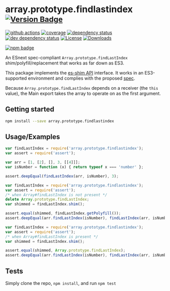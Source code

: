 # array.prototype.findlastindex <sup>[![Version Badge][npm-version-svg]][package-url]</sup>

[![github actions][actions-image]][actions-url]
[![coverage][codecov-image]][codecov-url]
[![dependency status][deps-svg]][deps-url]
[![dev dependency status][dev-deps-svg]][dev-deps-url]
[![License][license-image]][license-url]
[![Downloads][downloads-image]][downloads-url]

[![npm badge][npm-badge-png]][package-url]

An ESnext spec-compliant `Array.prototype.findLastIndex` shim/polyfill/replacement that works as far down as ES3.

This package implements the [es-shim API](https://github.com/es-shims/api) interface. It works in an ES3-supported environment and complies with the proposed [spec](https://tc39.es/proposal-array-find-from-last).

Because `Array.prototype.findLastIndex` depends on a receiver (the `this` value), the Main export takes the array to operate on as the first argument.

## Getting started

```sh
npm install --save array.prototype.findlastindex
```

## Usage/Examples

```js
var findLastIndex = require('array.prototype.findlastindex');
var assert = require('assert');

var arr = [1, [2], [], 3, [[4]]];
var isNumber = function (x) { return typeof x === 'number' };

assert.deepEqual(findLastIndex(arr, isNumber), 3);
```

```js
var findLastIndex = require('array.prototype.findlastindex');
var assert = require('assert');
/* when Array#findLastIndex is not present */
delete Array.prototype.findLastIndex;
var shimmed = findLastIndex.shim();

assert.equal(shimmed, findLastIndex.getPolyfill());
assert.deepEqual(arr.findLastIndex(isNumber), findLastIndex(arr, isNumber));
```

```js
var findLastIndex = require('array.prototype.findlastindex');
var assert = require('assert');
/* when Array#findLastIndex is present */
var shimmed = findLastIndex.shim();

assert.equal(shimmed, Array.prototype.findLastIndex);
assert.deepEqual(arr.findLastIndex(isNumber), findLastIndex(arr, isNumber));
```

## Tests
Simply clone the repo, `npm install`, and run `npm test`

[package-url]: https://npmjs.org/package/array.prototype.findlastindex
[npm-version-svg]: https://versionbadg.es/es-shims/Array.prototype.findLastIndex.svg
[deps-svg]: https://david-dm.org/es-shims/Array.prototype.findLastIndex.svg
[deps-url]: https://david-dm.org/es-shims/Array.prototype.findLastIndex
[dev-deps-svg]: https://david-dm.org/es-shims/Array.prototype.findLastIndex/dev-status.svg
[dev-deps-url]: https://david-dm.org/es-shims/Array.prototype.findLastIndex#info=devDependencies
[npm-badge-png]: https://nodei.co/npm/array.prototype.findlastindex.png?downloads=true&stars=true
[license-image]: https://img.shields.io/npm/l/array.prototype.findlastindex.svg
[license-url]: LICENSE
[downloads-image]: https://img.shields.io/npm/dm/array.prototype.findlastindex.svg
[downloads-url]: https://npm-stat.com/charts.html?package=array.prototype.findlastindex
[codecov-image]: https://codecov.io/gh/es-shims/Array.prototype.findLastIndex/branch/main/graphs/badge.svg
[codecov-url]: https://app.codecov.io/gh/es-shims/Array.prototype.findLastIndex/
[actions-image]: https://img.shields.io/endpoint?url=https://github-actions-badge-u3jn4tfpocch.runkit.sh/es-shims/Array.prototype.findLastIndex
[actions-url]: https://github.com/es-shims/Array.prototype.findLastIndex
